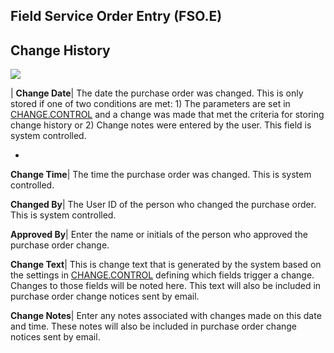 ## Field Service Order Entry (FSO.E)
<PageHeader />

## Change History

![](./FSO-E-6.jpg)

| **Change Date**|  The date the purchase order was changed. This is only
stored if one of two conditions are met: 1) The parameters are set in
[CHANGE.CONTROL](../CHANGE-CONTROL/README.md) and a change was made that met the
criteria for storing change history or 2) Change notes were entered by the
user. This field is system controlled.

-  
**Change Time**|  The time the purchase order was changed. This is system
controlled.

**Changed By**|  The User ID of the person who changed the purchase order.
This is system controlled.

**Approved By**|  Enter the name or initials of the person who approved the
purchase order change.

**Change Text**|  This is change text that is generated by the system based on
the settings in [CHANGE.CONTROL](../CHANGE-CONTROL/README.md) defining which fields
trigger a change. Changes to those fields will be noted here. This text will
also be included in purchase order change notices sent by email.

**Change Notes**|  Enter any notes associated with changes made on this date
and time. These notes will also be included in purchase order change notices
sent by email.


<badge text= "Version 8.10.57 " vertical="middle" />

<PageFooter />
